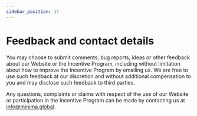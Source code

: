 ```yaml
---
sidebar_position: 17
---
```


# Feedback and contact details

You may choose to submit comments, bug reports, ideas or other feedback about our Website or the Incentive Program, including without limitation about how to improve the Incentive Program by emailing us. We are free to use such feedback at our discretion and without additional compensation to you and may disclose such feedback to third parties.

Any questions, complaints or claims with respect of the use of our Website or participation in the Incentive Program can be made by contacting us at [info@minima.global](mailto:info@minima.global).
